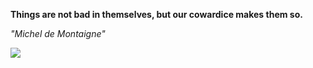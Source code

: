 **Things are not bad in themselves, but our cowardice makes them so.**

*"Michel de Montaigne"*

![](https://api.nosense.lol/ghvc/?username=cdfrm)